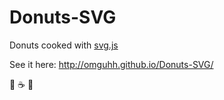 # Donuts-SVG
Donuts cooked with [svg.js](http://svgjs.com/)

See it here: http://omguhh.github.io/Donuts-SVG/ 

:doughnut: :coffee: :doughnut:
